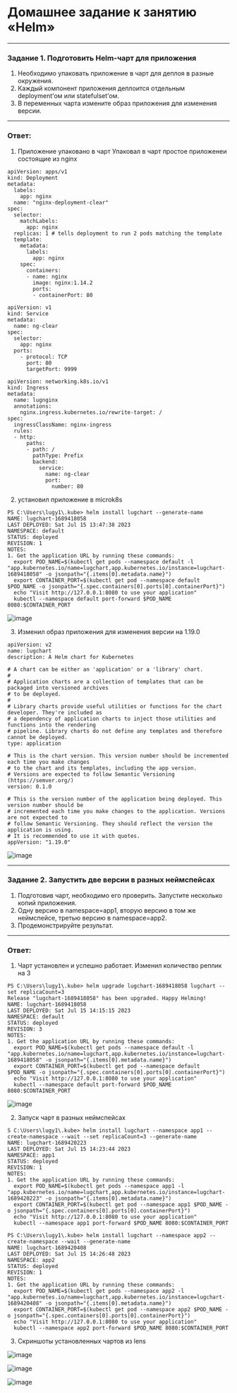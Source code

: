 # Домашнее задание к занятию «Helm»

------

### Задание 1. Подготовить Helm-чарт для приложения

1. Необходимо упаковать приложение в чарт для деплоя в разные окружения. 
2. Каждый компонент приложения деплоится отдельным deployment’ом или statefulset’ом.
3. В переменных чарта измените образ приложения для изменения версии.

------
### Ответ:

1. Приложение упаковано в чарт
Упаковал в чарт простое приложенеи состоящие из nginx

```
apiVersion: apps/v1
kind: Deployment
metadata:
  labels:
    app: nginx
  name: "nginx-deployment-clear"
spec:
  selector:
    matchLabels:
      app: nginx
  replicas: 1 # tells deployment to run 2 pods matching the template
  template:
    metadata:
      labels:
        app: nginx
    spec:
      containers:
      - name: nginx
        image: nginx:1.14.2
        ports:
        - containerPort: 80
```
```
apiVersion: v1
kind: Service
metadata:
  name: ng-clear
spec:
  selector:
    app: nginx
  ports:
    - protocol: TCP
      port: 80
      targetPort: 9999
```
```
apiVersion: networking.k8s.io/v1
kind: Ingress
metadata:
  name: lugnginx
  annotations: 
    nginx.ingress.kubernetes.io/rewrite-target: /
spec:
  ingressClassName: nginx-ingress
  rules:
  - http:
      paths:
      - path: /
        pathType: Prefix
        backend:
          service:
            name: ng-clear
            port:
              number: 80
```
2. установил приложение в microk8s

```
PS C:\Users\lugy1\.kube> helm install lugchart --generate-name
NAME: lugchart-1689418058
LAST DEPLOYED: Sat Jul 15 13:47:38 2023
NAMESPACE: default
STATUS: deployed
REVISION: 1
NOTES:
1. Get the application URL by running these commands:
  export POD_NAME=$(kubectl get pods --namespace default -l "app.kubernetes.io/name=lugchart,app.kubernetes.io/instance=lugchart-1689418058" -o jsonpath="{.items[0].metadata.name}")
  export CONTAINER_PORT=$(kubectl get pod --namespace default $POD_NAME -o jsonpath="{.spec.containers[0].ports[0].containerPort}")
  echo "Visit http://127.0.0.1:8080 to use your application"
  kubectl --namespace default port-forward $POD_NAME 8080:$CONTAINER_PORT
```

![image](https://github.com/LugovskoyPavel/devops-netology-2022/assets/104651372/12b8354d-1a00-492e-85cc-94e2808d5926)

3. Изменил образ приложения для изменения версии на 1.19.0

```
apiVersion: v2
name: lugchart
description: A Helm chart for Kubernetes

# A chart can be either an 'application' or a 'library' chart.
#
# Application charts are a collection of templates that can be packaged into versioned archives
# to be deployed.
#
# Library charts provide useful utilities or functions for the chart developer. They're included as
# a dependency of application charts to inject those utilities and functions into the rendering
# pipeline. Library charts do not define any templates and therefore cannot be deployed.
type: application

# This is the chart version. This version number should be incremented each time you make changes
# to the chart and its templates, including the app version.
# Versions are expected to follow Semantic Versioning (https://semver.org/)
version: 0.1.0

# This is the version number of the application being deployed. This version number should be
# incremented each time you make changes to the application. Versions are not expected to
# follow Semantic Versioning. They should reflect the version the application is using.
# It is recommended to use it with quotes.
appVersion: "1.19.0"
```
![image](https://github.com/LugovskoyPavel/devops-netology-2022/assets/104651372/44dc5868-fa07-40ae-9e78-cf2541f6601b)


------
### Задание 2. Запустить две версии в разных неймспейсах

1. Подготовив чарт, необходимо его проверить. Запуститe несколько копий приложения.
2. Одну версию в namespace=app1, вторую версию в том же неймспейсе, третью версию в namespace=app2.
3. Продемонстрируйте результат.

------
### Ответ:

1. Чарт установлен и успешно работает. Изменил количество реплик на 3

```
PS C:\Users\lugy1\.kube> helm upgrade lugchart-1689418058 lugchart --set replicaCount=3 
Release "lugchart-1689418058" has been upgraded. Happy Helming!
NAME: lugchart-1689418058
LAST DEPLOYED: Sat Jul 15 14:15:15 2023
NAMESPACE: default
STATUS: deployed
REVISION: 3
NOTES:
1. Get the application URL by running these commands:
  export POD_NAME=$(kubectl get pods --namespace default -l "app.kubernetes.io/name=lugchart,app.kubernetes.io/instance=lugchart-1689418058" -o jsonpath="{.items[0].metadata.name}")
  export CONTAINER_PORT=$(kubectl get pod --namespace default $POD_NAME -o jsonpath="{.spec.containers[0].ports[0].containerPort}")
  echo "Visit http://127.0.0.1:8080 to use your application"
  kubectl --namespace default port-forward $POD_NAME 8080:$CONTAINER_PORT
```
![image](https://github.com/LugovskoyPavel/devops-netology-2022/assets/104651372/a1b505be-fb4a-4ff6-bb78-f63a14cea8e4)


2. Запуск чарт в разных неймспейсах

```
S C:\Users\lugy1\.kube> helm install lugchart --namespace app1 --create-namespace --wait --set replicaCount=3 --generate-name 
NAME: lugchart-1689420223
LAST DEPLOYED: Sat Jul 15 14:23:44 2023
NAMESPACE: app1
STATUS: deployed
REVISION: 1
NOTES:
1. Get the application URL by running these commands:
  export POD_NAME=$(kubectl get pods --namespace app1 -l "app.kubernetes.io/name=lugchart,app.kubernetes.io/instance=lugchart-1689420223" -o jsonpath="{.items[0].metadata.name}")
  export CONTAINER_PORT=$(kubectl get pod --namespace app1 $POD_NAME -o jsonpath="{.spec.containers[0].ports[0].containerPort}")
  echo "Visit http://127.0.0.1:8080 to use your application"
  kubectl --namespace app1 port-forward $POD_NAME 8080:$CONTAINER_PORT
```
```
PS C:\Users\lugy1\.kube> helm install lugchart --namespace app2 --create-namespace --wait --generate-name      
NAME: lugchart-1689420408
LAST DEPLOYED: Sat Jul 15 14:26:48 2023
NAMESPACE: app2
STATUS: deployed
REVISION: 1
NOTES:
1. Get the application URL by running these commands:
  export POD_NAME=$(kubectl get pods --namespace app2 -l "app.kubernetes.io/name=lugchart,app.kubernetes.io/instance=lugchart-1689420408" -o jsonpath="{.items[0].metadata.name}")
  export CONTAINER_PORT=$(kubectl get pod --namespace app2 $POD_NAME -o jsonpath="{.spec.containers[0].ports[0].containerPort}")
  echo "Visit http://127.0.0.1:8080 to use your application"
  kubectl --namespace app2 port-forward $POD_NAME 8080:$CONTAINER_PORT
```
3. Скриншоты установленных чартов из lens

![image](https://github.com/LugovskoyPavel/devops-netology-2022/assets/104651372/ddb2fe41-46ab-495d-b758-77d0bcc1b403)

![image](https://github.com/LugovskoyPavel/devops-netology-2022/assets/104651372/33042274-7aec-4e55-bab2-32733268557d)

![image](https://github.com/LugovskoyPavel/devops-netology-2022/assets/104651372/ba44b4a3-bc1d-4442-b8bc-9401e55d00dc)
